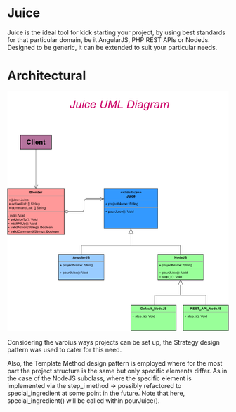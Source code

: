 # Juice
Juice is the ideal tool for kick starting your project, by using best standards for that particular domain, be it AngularJS, PHP REST APIs or NodeJs. Designed to be generic, it can be extended to suit your particular needs.

# Architectural
![Juice UML diagram](/docs/juice-UML.png)

Considering the varoius ways projects can be set up, the Strategy design pattern was used to cater for this need.

Also, the Template Method design pattern is employed where for the most part the project structure is the same but only specific elements differ. As in the case of the NodeJS subclass, where the specific element is implemented via the step_i method -> possibly refactored to special_ingredient at some point in the future. Note that here, special_ingredient() will be called within pourJuice().
